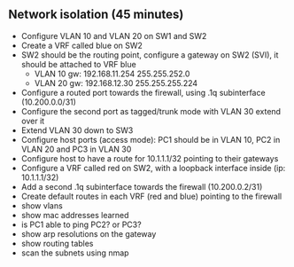 ## Network isolation (45 minutes)

- Configure VLAN 10 and VLAN 20 on SW1 and SW2
- Create a VRF called blue on SW2
- SW2 should be the routing point, configure a gateway on SW2 (SVI), it should be attached to VRF blue
  - VLAN 10 gw: 192.168.11.254 255.255.252.0
  - VLAN 20 gw: 192.168.12.30 255.255.255.224
- Configure a routed port towards the firewall, using .1q subinterface (10.200.0.0/31)
- Configure the second port as tagged/trunk mode with VLAN 30 extend over it
- Extend VLAN 30 down to SW3
- Configure host ports (access mode): PC1 should be in VLAN 10, PC2 in VLAN 20 and PC3 in VLAN 30
- Configure host to have a route for 10.1.1.1/32 pointing to their gateways
- Configure a VRF called red on SW2, with a loopback interface inside (ip: 10.1.1.1/32)
- Add a second .1q subinterface towards the firewall (10.200.0.2/31)
- Create default routes in each VRF (red and blue) pointing to the firewall
- show vlans
- show mac addresses learned
- is PC1 able to ping PC2? or PC3?
- show arp resolutions on the gateway
- show routing tables
- scan the subnets using nmap
